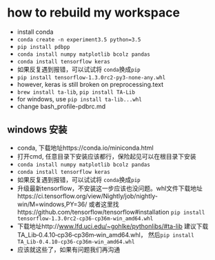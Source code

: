 # how to rebuild my workspace

- install conda
- `conda create -n experiment3.5 python=3.5`
- `pip install pdbpp`
- `conda install numpy matplotlib bcolz pandas`
- `conda install tensorflow keras`
- 如果反复遇到报错，可以试试将 `conda`换成`pip`
- `pip install tensorflow-1.3.0rc2-py3-none-any.whl`
- however, keras is still broken on preprocessing.text
- `brew install ta-lib`, `pip install TA-Lib`
- for windows, use `pip install ta-lib...whl`
- change bash_profile-pdbrc.md

## windows 安装
- conda, 下载地址https://conda.io/miniconda.html
- 打开cmd, 任意目录下安装应该都行，保险起见可以在根目录下安装
- `conda install numpy matplotlib bcolz pandas`
- `conda install tensorflow keras`
- 如果反复遇到报错，可以试试将 `conda`换成`pip`
- 升级最新tensorflow，不安装这一步应该也没问题。whl文件下载地址https://ci.tensorflow.org/view/Nightly/job/nightly-win/M=windows,PY=36/ 或者这里找https://github.com/tensorflow/tensorflow#installation
`pip install tensorflow-1.3.0rc2-cp36-cp36m-win_amd64.whl`
- 下载地址http://www.lfd.uci.edu/~gohlke/pythonlibs/#ta-lib 建议下载TA_Lib‑0.4.10‑cp36‑cp36m‑win_amd64.whl， 然后`pip install TA_Lib‑0.4.10‑cp36‑cp36m‑win_amd64.whl`
- 应该就这些了，如果有问题我们再沟通
